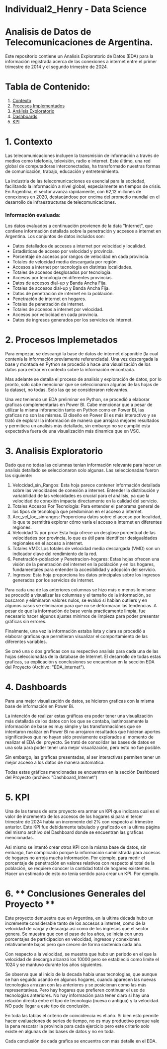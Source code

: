 # Individual2_Henry - Data Science

# Analisis de Datos de Telecomunicaciones de Argentina. 

Este repositorio contiene un Analisis Exploratorio de Datos (EDA) para la información registrada acerca de las conexiones a internet entre el primer trimestre de 2014 y el segundo trimestre de 2024.

# Tabla de Contenido: 

1. [Contexto](#contexto)
2. [Procesos Implementados](#2-procesos-implemetados)
3. [Análisis Exploratorio](#analisis-exploratorio)
4. [Dashboards](#4-dashboards)
5. [KPI](#5-kpi)

# 1. **Contexto**

Las telecomunicaciones incluyen la transmisión de información a través de medios como telefonía, televisión, radio e internet. Este último, una red global de computadoras interconectadas, ha transformado nuestras formas de comunicación, trabajo, educación y entretenimiento.

La industria de las telecomunicaciones es esencial para la sociedad, facilitando la información a nivel global, especialmente en tiempos de crisis. En Argentina, el sector avanza rápidamente, con 62,12 millones de conexiones en 2020, destacándose por encima del promedio mundial en el desarrollo de infraestructuras de telecomunicaciones.

### Información evaluada:

Los datos evaluados a continuación provienen de la data "Internet", que contiene información detallada sobre la penetración y accesos a internet en Argentina. Los conjuntos de datos incluidos son:

 - Datos detallados de accesos a internet por velocidad y localidad.
 - Estadísticas de acceso por velocidad y provincia.
 - Porcentaje de accesos por rangos de velocidad en cada provincia.
 - Totales de velocidad media descargada por región.
 - Accesos a internet por tecnología en distintas localidades.
 - Totales de accesos desglosados por tecnología.
 - Accesos por tecnología en diferentes provincias.
 - Datos de accesos dial-up y Banda Ancha Fija.
 - Totales de accesos dial-up y Banda Ancha Fija.
 - Datos de penetración de internet en la población.
 - Penetración de internet en hogares.
 - Totales de penetración de internet.
 - Totales de accesos a internet por velocidad.
 - Accesos por velocidad en cada provincia.
 - Datos de ingresos generados por los servicios de internet.

# 2. **Procesos Implemetados**

Para empezar, se descargó la base de datos de internet disponible (la cual contenía la información previamente referenciada). Una vez descargada la base y montada en Python se procedió a hace una visualización de los datos para entrar en contexto sobre la información encontrada. 

Mas adelante se detalla el proceso de analisis y exploración de datos, por lo pronto, solo cabe mencionar que se seleccionaron algunas de las hojas de la dataset, no todas. Solo las qe se consideraron relevantes. 

Una vez teniendo un EDA preliminar en Python, se procedió a elaborar graficas complementarias en Power BI. Cabe mencionar que a pesar de utilizar la misma inforamción tanto en Python como en Power BI, las graficas no son las mismas. El diseño en Power BI es más interactivo y se trató de explorar la información de manera que arrojara mejores resultados y permitiera un analisis más detallado, sin embargo no se cumplió esta expectativa fuera de una visualización más dinamica que en VSC. 

# 3. **Analisis Exploratorio**

Dado que no todas las columnas tenian información relevante para hacer un analisis detallado se seleccionaron solo algunas. Las seleccionadas fueron las siguiente: 

 1. Velocidad_sin_Rangos: Esta hoja parece contener información detallada sobre las velocidades de conexión a internet. Entender la distribución y variabilidad de las velocidades es crucial para el análisis, ya que la velocidad de conexión impacta directamente en la calidad del servicio.
 2. Totales Accesos Por Tecnología: Para entender el panorama general de los tipos de tecnología que predominan en el acceso a internet.
 3. Acc_vel_loc_sinrangos: Proporciona datos sobre el acceso por localidad, lo que te permitirá explorar cómo varía el acceso a internet en diferentes regiones.
 4. Velocidad % por prov: Esta hoja ofrece un desglose porcentual de las velocidades por provincia, lo que es útil para identificar desigualdades regionales en el acceso a internet.
 5. Totales VMD: Los totales de velocidad media descargada (VMD) son un indicador clave del rendimiento de la red.
 6. Penetración-poblacion y Penetracion-hogares: Estas hojas ofrecen una visión de la penetración del internet en la población y en los hogares, fundamentales para entender la accesibilidad y adopción del servicio.
 7. Ingresos: Esta hoja proporciona los datos principales sobre los ingresos generados por los servicios de internet.

Para cada una de las anteriores columnas se hizo más o menos lo mismo: se procedió a visualizar las columnas y el tamaño de la información, se buscaron y eliminaron valores nulos, se evaluó si habian outliers y en algunos casos se eliminaron para que no se deformaran las tendencias. A pesar de que la información de base venia practicamente limpia, fue necesario hacer algunos ajustes minimos de limpieza para poder presentar gráficas sin errores. 

Finalmente, una vez la información estaba lista y clara se procedió a elaborar graficas que permitieran visualizar el comportamiento de las diferentes variables. 

Se creó una o dos graficas con su respectivo analisis para cada una de las hojas seleccionadas de la database de Internet. El desarrollo de todas estas graficas, su explicación y conclusiones se encuentran en la sección EDA del Proyecto (Archivo: "EDA_internet"). 

# 4. **Dashboards**

Para una mejor visualización de datos, se hicieron graficas con la misma base de información en Power Bi. 

La intención de realizar estas gráficas era poder tener una visualización más detallada de los datos con los que se contaba, lastimosamente la información de base es muy simple y las transformaciónes que se intentaron realizar en Power Bi no arrojaron resultados que hicieran aportes significativos que no hayan sido previamente explorados al momento de realizar el EDA del proyecto. Se trató de consolidar las bases de datos en una sola para poder tener una mejor visualización, pero esto no fue posible. 

Sin embargo, las graficas presentadas, al ser interactivas permiten tener un mejor acceso a los datos de manera automatica. 

Todas estas gráficas mencionadas se encuentran en la sección Dashboard del Proyecto (archivo: "Dashboard_Internet")

# 5. **KPI**

Una de las tareas de este proyecto era armar un KPI que indicara cual es el valor de incremento de los accesos de los hogares si para el tercer trimestre de 2024 habia un incremente del 2% con respecto al trimestre anterior. Este KPI fue debidamente tabulado y graficado en la ultima página del mismo archivo del Dashboard donde se encuentran las graficas mencionadas. 

Asi mismo se intentó crear otros KPI con la misma base de datos, sin embargo, fue complicado porque la información suministrada para accesos de hogares no arroja mucha información. Por ejemplo, para medir el porcentaje de penetración en valores relativos con respecto al total de la población, se requiere conocer la cantidad total de hogares existentes. Hacer un estimado de esto no tenia sentido para crear un KPI. Por ejemplo. 

# 6. ** Conclusiones Generales del Proyecto **

Este proyecto demuestra que en Argentina, en la ultima década hubo un incremente considerable tanto de los accesos a internet, como de la velocidad de carga y descarga así como de los ingresos que el sector genera. 
Se muestra que con el paso de los años, se inicia con unos porcentajes de participacion en velocidad, ingresos y conexiones relativamente bajos pero que crecen de forma sostenida cada año. 

Con respecto a la velocidad, se muestra que hubo un periodo en el que la velocidad de descarga alcanzó los 10000 pero se estableció como limite el 1024 y se mantuvo durante los años siguientes. 

Se observa que al inicio de la decada habia unas tecnologias, que aunque se han seguido usando en algunos hogares, cuando aparecen las nuevas tecnologías arrazan con las anteriores y se posicionan como las más representativas. Pero hay hogares que prefieren continuar el uso de tecnologias anteriores. No hay información para tener claro si hay una relación directa entre el tipo de tecnologia (nueva o antigua) y la velocidad. NO pude llegar a este tipo de conclusión. 

En toda las tablas el criterio de coincidencia es el año. Si bien esto permite hacer evaluaciones de series de tiempo, no es muy productivo porque vale la pena rescatar la provincia para cada ejercicio pero este criterio solo existe en algunas de las bases de datos y no en toda. 

Cada conclusión de cada grafica se encuentra con más detalle en el EDA. 